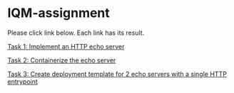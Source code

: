 # IQM-assignment

Please click link below. Each link has its result.

[Task 1: Implement an HTTP echo server](https://github.com/dalpengholic/IQM-assignment/blob/task-1/README.md)


[Task 2: Containerize the echo server](https://github.com/dalpengholic/IQM-assignment/blob/task-2/README.md)


[Task 3: Create deployment template for 2 echo servers with a single HTTP
entrypoint](https://github.com/dalpengholic/IQM-assignment/blob/task-3/README.md)

